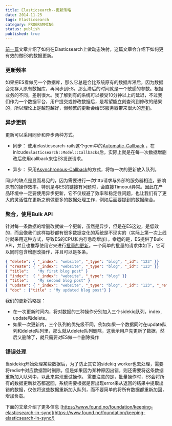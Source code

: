 ```yaml
---
title: Elasticsearch--更新策略
date: 2014-11-25
tags: Elasticsearch
category: PROGRAMMING
status: publish
published: true
---
```

[前一篇](/blogs/2014/11/24/elasticsearch_mapping.html)文章介绍了如何在Elasticsearch上做动态映射，这篇文章会介绍下如何更有效的做ES的数据更新。

### 更新频率
如果把ES看做另一个数据库，那么它总是会比系统原有的数据库滞后，因为数据会先存入原有数据库，再同步到ES。那么滞后的时间就是一个敏感的参数。根据业务的不同，差别很大。我了解到有的系统可以接受10分钟以上的延迟，不过我们作为一个数据平台，用户提交或修改数据后，是希望能立刻查询到修改的结果的，所以理论上是越短越好，但频繁的更新会给ES服务器带来很大的[开销](https://www.found.no/foundation/keeping-elasticsearch-in-sync/#the-problems-of-too-frequent-updates-and-non-batch-updates)。

### 异步更新
更新可以采用同步和异步两种方式。

* 同步：
使用elasticsearch-rails这个gem中的[Automatic-Callback](https://github.com/elasticsearch/elasticsearch-rails/tree/master/elasticsearch-model#automatic-callbacks)
，在inlcude```Elasticsearch::Model::Callbacks```后，实际上就是在每一次数据增删改后使用callback来往ES发送请求。

* 异步：
采用[Asynchronous-Callback](https://github.com/elasticsearch/elasticsearch-rails/tree/master/elasticsearch-model#asynchronous-callbacks)的方式，将每一次的更新放入队列。

同步的缺点是显而易见的，因为需要进行一次http请求与外部的服务器相连，影响原有的操作效率。特别是与ES的链接有问题时，会直接Timeout异常。因此在产品环境中一定要使用异步更新，它不仅规避了效率和稳定性问题，也让我们有了更大的灵活性在更新之前做更多的数据处理工作，例如后面要提到的数据聚合。


### 聚合，使用Bulk API
针对每一条数据的增删改就做一个更新，虽然是异步，但是在ES这边，是低效的，而且像我们这样每秒都有很多数据变化的系统是不现实的（实际上第一次上线时就采用这种方式，导致ES的CPU和内存急剧增加）。幸运的是，ES提供了Bulk API，并且也推荐使用它来进行[批量的更新](http://www.elasticsearch.org/guide/en/elasticsearch/guide/current/bulk.html#bulk)。一个简单的批量的请求体如下，它可以同时包含增删改操作，并且可以是多条。

```json
{ "delete": { "_index": "website", "_type": "blog", "_id": "123" }} 
{ "create": { "_index": "website", "_type": "blog", "_id": "123" }}
{ "title":    "My first blog post" }
{ "index":  { "_index": "website", "_type": "blog" }}
{ "title":    "My second blog post" }
{ "update": { "_index": "website", "_type": "blog", "_id": "123", "_retry_on_conflict" : 3} }
{ "doc" : {"title" : "My updated blog post"} } 
```
我们的更新策略是：

* 在一次更新时间内，将对数据的三种操作分别加入三个sidekiq队列，index, update和delete。
* 如果一次更新内，三个队列的优先级不同，例如如果一个数据同时在update队列和delete队列里，那么就从delete队列删除，这表示用户先更新了数据，然后又删除了，就只需要对ES做一个删除操作

### 错误处理
当sidekiq开始处理某些数据后，为了防止其它的sidekiq worker也去处理，需要将redis中对应数据暂时删除。但是如果因为某种原因出错，则还需要将这条数据重新加入队列中，以此来实现重试操作。
需要注意的是，批量操作时，ES会将所有的数据更新状态都返回，系统需要根据是否出现error来从返回的结果中提取出错的数据，仅仅将这些数据重新加入队列，而不要简单的将所有数据都重新加回，增加负载。

下面的文章介绍了更多信息
[https://www.found.no/foundation/keeping-elasticsearch-in-sync](https://www.found.no/foundation/keeping-elasticsearch-in-sync/)
